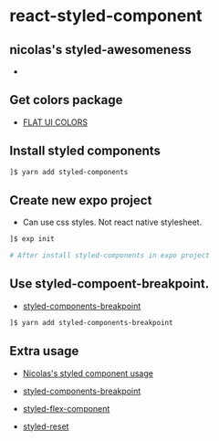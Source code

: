 # react-styled-component

## nicolas's styled-awesomeness

* []()

## Get colors package

* [FLAT UI COLORS](https://flatuicolors.com/)

## Install styled components

```bash
]$ yarn add styled-components
```

## Create new expo project

* Can use css styles. Not react native stylesheet.

```bash
]$ exp init

# After install styled-components in expo project
```

## Use styled-compoent-breakpoint.

* [styled-components-breakpoint](https://github.com/jameslnewell/styled-components-breakpoint)

```bash
]$ yarn add styled-components-breakpoint
```

## Extra usage

* [Nicolas's styled component usage](https://github.com/serranoarevalo/styled-awesomeness/blob/master/07-extras/extras.md)

* [styled-components-breakpoint](https://github.com/jameslnewell/styled-components-breakpoint)

* [styled-flex-component](https://github.com/SaraVieira/styled-flex-component)

* [styled-reset](https://github.com/zacanger/styled-reset)
